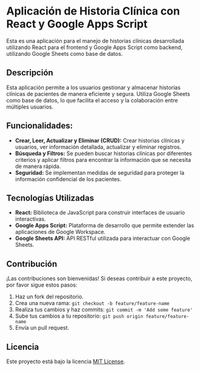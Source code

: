 # Aplicación de Historia Clínica con React y Google Apps Script

Esta es una aplicación para el manejo de historias clínicas desarrollada utilizando React para el frontend y Google Apps Script como backend, utilizando Google Sheets como base de datos.

## Descripción

Esta aplicación permite a los usuarios gestionar y almacenar historias clínicas de pacientes de manera eficiente y segura. Utiliza Google Sheets como base de datos, lo que facilita el acceso y la colaboración entre múltiples usuarios.

## Funcionalidades: 

- **Crear, Leer, Actualizar y Eliminar (CRUD):** Crear historias clínicas y usuarios, ver información detallada, actualizar y eliminar registros.
- **Búsqueda y Filtros:** Se pueden buscar historias clínicas por diferentes criterios y aplicar filtros para encontrar la información que se necesita de manera rápida.
- **Seguridad:** Se implementan medidas de seguridad para proteger la información confidencial de los pacientes.

## Tecnologías Utilizadas

- **React:** Biblioteca de JavaScript para construir interfaces de usuario interactivas.
- **Google Apps Script:** Plataforma de desarrollo que permite extender las aplicaciones de Google Workspace.
- **Google Sheets API:** API RESTful utilizada para interactuar con Google Sheets.

## Contribución

¡Las contribuciones son bienvenidas! Si deseas contribuir a este proyecto, por favor sigue estos pasos:

1. Haz un fork del repositorio.
2. Crea una nueva rama: `git checkout -b feature/feature-name`
3. Realiza tus cambios y haz commits: `git commit -m 'Add some feature'`
4. Sube tus cambios a tu repositorio: `git push origin feature/feature-name`
5. Envía un pull request.

## Licencia

Este proyecto está bajo la licencia [MIT License](LICENSE).
